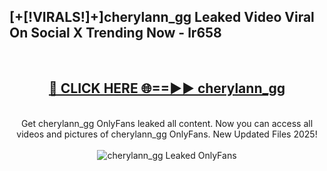 <h2>[+[!VIRALS!]+]cherylann_gg Leaked Video Viral On Social X Trending Now - lr658</h2>
<br>
<div align="center">
<h2><a href="https://libra.edu.pl?cherylann_gg" rel="nofollow">🔴 CLICK HERE 🌐==►► cherylann_gg</a></h2>
<br>
Get cherylann_gg OnlyFans leaked all content. Now you can access all videos and pictures of cherylann_gg OnlyFans. New Updated Files 2025!
<br>
<br>
<a href="https://libra.edu.pl?cherylann_gg" rel="nofollow" data-target="animated-image.originalLink"><img src="https://i.ibb.co.com/WyWwxjT/player-gif2.gif" alt="cherylann_gg Leaked OnlyFans" style="max-width: 100%; display: inline-block;" data-target="animated-image.originalImage"></a>
</div>
<br>